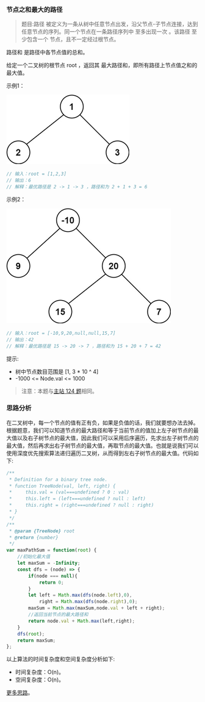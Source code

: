 ###  节点之和最大的路径

> 题目:路径 被定义为一条从树中任意节点出发，沿父节点-子节点连接，达到任意节点的序列。同一个节点在一条路径序列中 至多出现一次 。该路径 至少包含一个 节点，且不一定经过根节点。

路径和 是路径中各节点值的总和。

给定一个二叉树的根节点 root ，返回其 最大路径和，即所有路径上节点值之和的最大值。

示例1：

![](../../images/2/maxPathSum-1.jpg)

```js
// 输入：root = [1,2,3]
// 输出：6
// 解释：最优路径是 2 -> 1 -> 3 ，路径和为 2 + 1 + 3 = 6
```

示例2：

![](../../images/2/maxPathSum-2.jpg)

```js
// 输入：root = [-10,9,20,null,null,15,7]
// 输出：42
// 解释：最优路径是 15 -> 20 -> 7 ，路径和为 15 + 20 + 7 = 42
```

提示:

* 树中节点数目范围是 [1, 3 * 10 ^ 4]
* -1000 <= Node.val <= 1000


> 注意：本题与[主站 124 题](https://leetcode-cn.com/problems/binary-tree-maximum-path-sum/)相同。

### 思路分析

在二叉树中，每一个节点的值有正有负，如果是负值的话，我们就要想办法去掉。根据题意，我们可以知道节点的最大路径和等于当前节点的值加上左子树节点的最大值以及右子树节点的最大值，因此我们可以采用后序遍历，先求出左子树节点的最大值，然后再求出右子树节点的最大值，再取节点的最大值。也就是说我们可以使用深度优先搜索算法递归遍历二叉树，从而得到左右子树节点的最大值。代码如下:

```js
/**
 * Definition for a binary tree node.
 * function TreeNode(val, left, right) {
 *     this.val = (val===undefined ? 0 : val)
 *     this.left = (left===undefined ? null : left)
 *     this.right = (right===undefined ? null : right)
 * }
 */
/**
 * @param {TreeNode} root
 * @return {number}
 */
var maxPathSum = function(root) {
    //初始化最大值
    let maxSum = -Infinity;
    const dfs = (node) => {
        if(node === null){
            return 0;
        }
        let left = Math.max(dfs(node.left),0),
            right = Math.max(dfs(node.right),0);
        maxSum = Math.max(maxSum,node.val + left + right);
        //返回当前节点的最大路径和
        return node.val + Math.max(left,right);
    }
    dfs(root);
    return maxSum;
};
```

以上算法的时间复杂度和空间复杂度分析如下:

* 时间复杂度：O(n)。
* 空间复杂度：O(n)。

[更多思路](https://leetcode-cn.com/problems/jC7MId/solution/jian-zhi-offer-2-mian-shi-ti-51-shu-zhon-aumb/)。
